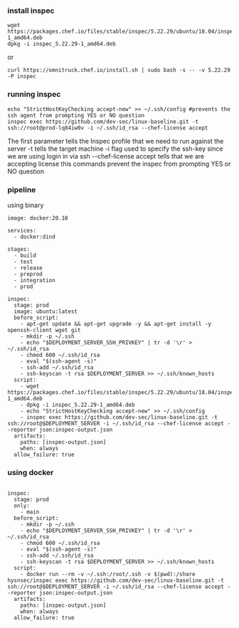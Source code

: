 ### install inspec

```
wget https://packages.chef.io/files/stable/inspec/5.22.29/ubuntu/18.04/inspec_5.22.29-1_amd64.deb
dpkg -i inspec_5.22.29-1_amd64.deb
```
or

```
curl https://omnitruck.chef.io/install.sh | sudo bash -s -- -v 5.22.29 -P inspec
```

### running inspec



```
echo "StrictHostKeyChecking accept-new" >> ~/.ssh/config #prevents the ssh agent from prompting YES or NO question
inspec exec https://github.com/dev-sec/linux-baseline.git -t ssh://root@prod-lq84iw0v -i ~/.ssh/id_rsa --chef-license accept
```

The first parameter tells the Inspec profile that we need to run against the server
-t tells the target machine
-i flag used to specify the ssh-key since we are using login in via ssh
--chef-license accept tells that we are accepting license this commands prevent the inspec from prompting YES or NO question

### pipeline

using binary

```
image: docker:20.10

services:
  - docker:dind

stages:
  - build
  - test
  - release
  - preprod
  - integration
  - prod

inspec:
  stage: prod
  image: ubuntu:latest
  before_script:
    - apt-get update && apt-get upgrade -y && apt-get install -y openssh-client wget git
    - mkdir -p ~/.ssh
    - echo "$DEPLOYMENT_SERVER_SSH_PRIVKEY" | tr -d '\r' > ~/.ssh/id_rsa
    - chmod 600 ~/.ssh/id_rsa
    - eval "$(ssh-agent -s)"
    - ssh-add ~/.ssh/id_rsa
    - ssh-keyscan -t rsa $DEPLOYMENT_SERVER >> ~/.ssh/known_hosts
  script:
    - wget https://packages.chef.io/files/stable/inspec/5.22.29/ubuntu/18.04/inspec_5.22.29-1_amd64.deb
    - dpkg -i inspec_5.22.29-1_amd64.deb
    - echo "StrictHostKeyChecking accept-new" >> ~/.ssh/config
    - inspec exec https://github.com/dev-sec/linux-baseline.git -t ssh://root@$DEPLOYMENT_SERVER -i ~/.ssh/id_rsa --chef-license accept --reporter json:inspec-output.json
  artifacts:
    paths: [inspec-output.json]
    when: always
  allow_failure: true
```

### using docker
```

inspec:
  stage: prod
  only:
    - main
  before_script:
    - mkdir -p ~/.ssh
    - echo "$DEPLOYMENT_SERVER_SSH_PRIVKEY" | tr -d '\r' > ~/.ssh/id_rsa
    - chmod 600 ~/.ssh/id_rsa
    - eval "$(ssh-agent -s)"
    - ssh-add ~/.ssh/id_rsa
    - ssh-keyscan -t rsa $DEPLOYMENT_SERVER >> ~/.ssh/known_hosts
  script:
    - docker run --rm -v ~/.ssh:/root/.ssh -v $(pwd):/share hysnsec/inspec exec https://github.com/dev-sec/linux-baseline.git -t ssh://root@$DEPLOYMENT_SERVER -i ~/.ssh/id_rsa --chef-license accept --reporter json:inspec-output.json
  artifacts:
    paths: [inspec-output.json]
    when: always
  allow_failure: true
```
